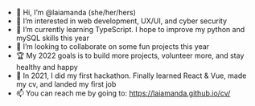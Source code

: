- 👋 Hi, I’m @laiamanda (she/her/hers)
- 👀 I’m interested in web development, UX/UI, and cyber security
- 🌱 I’m currently learning TypeScript. I hope to improve my python and mySQL skills this year
- 💞️ I’m looking to collaborate on some fun projects this year
- 🏆 My 2022 goals is to build more projects, volunteer more, and stay healthy and happy
- 🥳 In 2021, I did my first hackathon. Finally learned React & Vue, made my cv, and landed my first job
- 📫 You can reach me by going to: https://laiamanda.github.io/cv/

<!---
laiamanda/laiamanda is a ✨ special ✨ repository because its `README.md` (this file) appears on your GitHub profile.
You can click the Preview link to take a look at your changes.
--->

